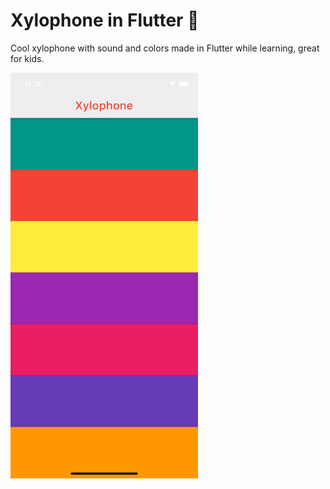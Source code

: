 

# Xylophone in Flutter 🎹

Cool xylophone with sound and colors made in Flutter while learning, great for kids.

<img src="xilo.png" width="300">
